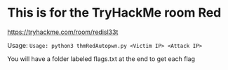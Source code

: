 # This is for the TryHackMe room Red
 https://tryhackme.com/room/redisl33t

Usage: ```Usage: python3 thmRedAutopwn.py <Victim IP> <Attack IP>```

You will have a folder labeled flags.txt at the end to get each flag
